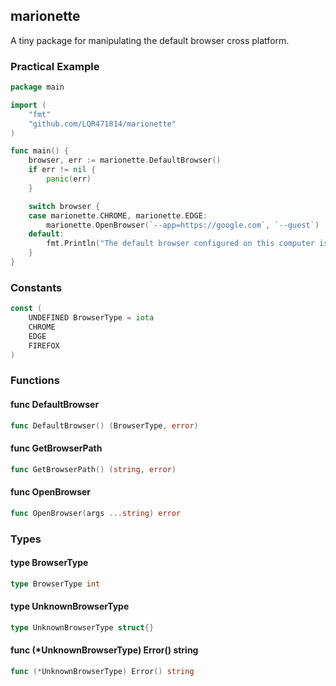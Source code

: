 ## marionette

A tiny package for manipulating the default browser cross platform.

### Practical Example

```go
package main

import (
    "fmt"
    "github.com/LQR471814/marionette"
)

func main() {
    browser, err := marionette.DefaultBrowser()
    if err != nil {
        panic(err)
    }

    switch browser {
    case marionette.CHROME, marionette.EDGE:
        marionette.OpenBrowser(`--app=https://google.com`, `--guest`)
    default:
        fmt.Println("The default browser configured on this computer isn't supported!")
    }
}
```

### Constants

```go
const (
	UNDEFINED BrowserType = iota
	CHROME
	EDGE
	FIREFOX
)
```

### Functions

#### func DefaultBrowser

```go
func DefaultBrowser() (BrowserType, error)
```

#### func GetBrowserPath

```go
func GetBrowserPath() (string, error)
```

#### func OpenBrowser

```go
func OpenBrowser(args ...string) error
```

### Types

#### type BrowserType

```go
type BrowserType int
```

#### type UnknownBrowserType

```go
type UnknownBrowserType struct{}
```

#### func (*UnknownBrowserType) Error() string

```go
func (*UnknownBrowserType) Error() string
```

